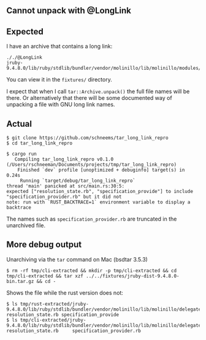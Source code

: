 ## Cannot unpack with @LongLink

## Expected

I have an archive that contains a long link:

```
././@LongLink
jruby-9.4.8.0/lib/ruby/stdlib/bundler/vendor/molinillo/lib/molinillo/modules/specification_provider.
```

You can view it in the `fixtures/` directory.

I expect that when I call `tar::Archive.unpack()` the full file names will be there. Or alternatively that there will be some documented way of unpacking a file with GNU long link names.

## Actual

```
$ git clone https://github.com/schneems/tar_long_link_repro
$ cd tar_long_link_repro
```

```
$ cargo run
   Compiling tar_long_link_repro v0.1.0 (/Users/rschneeman/Documents/projects/tmp/tar_long_link_repro)
    Finished `dev` profile [unoptimized + debuginfo] target(s) in 0.24s
     Running `target/debug/tar_long_link_repro`
thread 'main' panicked at src/main.rs:30:5:
expected ["resolution_state.rb", "specification_provide"] to include "specification_provider.rb" but it did not
note: run with `RUST_BACKTRACE=1` environment variable to display a backtrace
```

The names such as `specification_provider.rb` are truncated in the unarchived file.

## More debug output

Unarchiving via the `tar` command on Mac (bsdtar 3.5.3)

```
$ rm -rf tmp/cli-extracted && mkdir -p tmp/cli-extracted && cd tmp/cli-extracted && tar xzf ../../fixtures/jruby-dist-9.4.8.0-bin.tar.gz && cd -
```

Shows the file while the rust version does not:

```
$ ls tmp/rust-extracted/jruby-9.4.8.0/lib/ruby/stdlib/bundler/vendor/molinillo/lib/molinillo/delegates
resolution_state.rb	specification_provide
$ ls tmp/cli-extracted/jruby-9.4.8.0/lib/ruby/stdlib/bundler/vendor/molinillo/lib/molinillo/delegates
resolution_state.rb		specification_provider.rb
```
